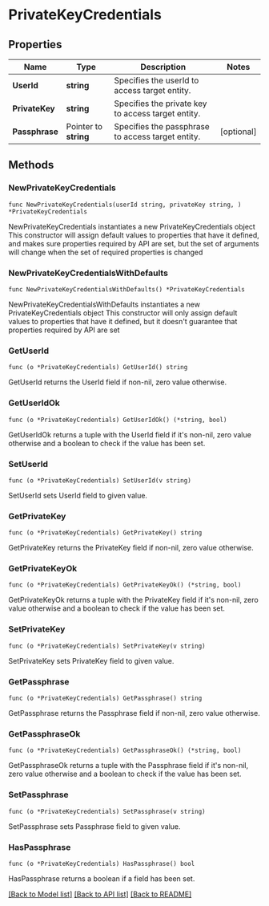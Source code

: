 # PrivateKeyCredentials

## Properties

Name | Type | Description | Notes
------------ | ------------- | ------------- | -------------
**UserId** | **string** | Specifies the userId to access target entity. | 
**PrivateKey** | **string** | Specifies the private key to access target entity. | 
**Passphrase** | Pointer to **string** | Specifies the passphrase to access target entity. | [optional] 

## Methods

### NewPrivateKeyCredentials

`func NewPrivateKeyCredentials(userId string, privateKey string, ) *PrivateKeyCredentials`

NewPrivateKeyCredentials instantiates a new PrivateKeyCredentials object
This constructor will assign default values to properties that have it defined,
and makes sure properties required by API are set, but the set of arguments
will change when the set of required properties is changed

### NewPrivateKeyCredentialsWithDefaults

`func NewPrivateKeyCredentialsWithDefaults() *PrivateKeyCredentials`

NewPrivateKeyCredentialsWithDefaults instantiates a new PrivateKeyCredentials object
This constructor will only assign default values to properties that have it defined,
but it doesn't guarantee that properties required by API are set

### GetUserId

`func (o *PrivateKeyCredentials) GetUserId() string`

GetUserId returns the UserId field if non-nil, zero value otherwise.

### GetUserIdOk

`func (o *PrivateKeyCredentials) GetUserIdOk() (*string, bool)`

GetUserIdOk returns a tuple with the UserId field if it's non-nil, zero value otherwise
and a boolean to check if the value has been set.

### SetUserId

`func (o *PrivateKeyCredentials) SetUserId(v string)`

SetUserId sets UserId field to given value.


### GetPrivateKey

`func (o *PrivateKeyCredentials) GetPrivateKey() string`

GetPrivateKey returns the PrivateKey field if non-nil, zero value otherwise.

### GetPrivateKeyOk

`func (o *PrivateKeyCredentials) GetPrivateKeyOk() (*string, bool)`

GetPrivateKeyOk returns a tuple with the PrivateKey field if it's non-nil, zero value otherwise
and a boolean to check if the value has been set.

### SetPrivateKey

`func (o *PrivateKeyCredentials) SetPrivateKey(v string)`

SetPrivateKey sets PrivateKey field to given value.


### GetPassphrase

`func (o *PrivateKeyCredentials) GetPassphrase() string`

GetPassphrase returns the Passphrase field if non-nil, zero value otherwise.

### GetPassphraseOk

`func (o *PrivateKeyCredentials) GetPassphraseOk() (*string, bool)`

GetPassphraseOk returns a tuple with the Passphrase field if it's non-nil, zero value otherwise
and a boolean to check if the value has been set.

### SetPassphrase

`func (o *PrivateKeyCredentials) SetPassphrase(v string)`

SetPassphrase sets Passphrase field to given value.

### HasPassphrase

`func (o *PrivateKeyCredentials) HasPassphrase() bool`

HasPassphrase returns a boolean if a field has been set.


[[Back to Model list]](../README.md#documentation-for-models) [[Back to API list]](../README.md#documentation-for-api-endpoints) [[Back to README]](../README.md)


